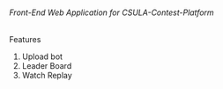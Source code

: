 ###### Front-End Web Application for CSULA-Contest-Platform


Features

1. Upload bot
2. Leader Board
3. Watch Replay